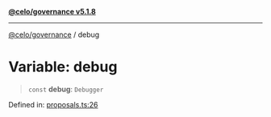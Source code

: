 [**@celo/governance v5.1.8**](../README.md)

***

[@celo/governance](../README.md) / debug

# Variable: debug

> `const` **debug**: `Debugger`

Defined in: [proposals.ts:26](https://github.com/celo-org/developer-tooling/blob/master/packages/sdk/governance/src/proposals.ts#L26)
